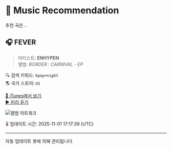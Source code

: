 
# 🎵 Music Recommendation

추천 곡은...

## 🎧 FEVER  
> 아티스트: **ENHYPEN**  
> 앨범: _BORDER : CARNIVAL - EP_  

🔍 검색 키워드: `kpop+night`  
🌎 국가 스토어: `US`

[🔗 iTunes에서 보기](https://music.apple.com/us/album/fever/1563302028?i=1563302036&uo=4)  
[▶️ 미리 듣기](https://audio-ssl.itunes.apple.com/itunes-assets/AudioPreview125/v4/d2/de/a7/d2dea78c-caa4-0ba4-e409-ac5d0027a0ad/mzaf_12815604898895185798.plus.aac.p.m4a)

![앨범 아트워크](https://is1-ssl.mzstatic.com/image/thumb/Music115/v4/a3/a1/e9/a3a1e9df-916c-cf24-09a3-0530f6186d65/192641603273_Cover.jpg/100x100bb.jpg)

⏳ 업데이트 시간: 2025-11-01 17:17:39 (UTC)

---
자동 업데이트 봇에 의해 관리됩니다.
